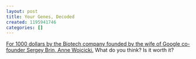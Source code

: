 ```yaml
---
layout: post
title: Your Genes, Decoded
created: 1195941746
categories: []
---
```

[For 1000 dollars by the Biotech company founded by the wife of Google co-founder Sergey Brin, Anne Wojcicki.](http://www.wired.com/medtech/genetics/magazine/15-12/ff_genomics) What do you think? Is it worth it?
